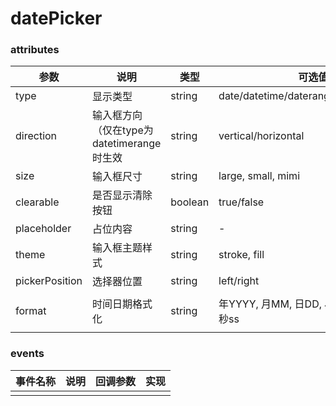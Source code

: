 # datePicker

### attributes
| 参数      | 说明          | 类型      | 可选值                           | 默认值  | 实现 |
|---------- |-------------- |---------- |--------------------------------  |-------- |-------- |
| type | 显示类型 | string | date/datetime/daterange/datetimerange | datetime | ✅(datetime) |
| direction | 输入框方向（仅在type为datetimerange时生效 | string | vertical/horizontal | vertical | ✅ |
| size | 输入框尺寸 | string | large, small, mimi | - | ✅ |
| clearable | 是否显示清除按钮 | boolean | true/false | true | ✅ |
| placeholder | 占位内容 | string | - | - | ✅ |
| theme | 输入框主题样式 | string | stroke, fill | fill | ✅ |
| pickerPosition | 选择器位置 | string | left/right | left | ✅ |
| format | 时间日期格式化 | string | 年YYYY, 月MM, 日DD, 小时HH, 分钟mm, 秒ss | YYYY-MM-DD HH:mm:ss | ✅ |


### events
| 事件名称 | 说明 | 回调参数 | 实现 |
|---------|--------|---------|-------- |
|  |  |  |  |
